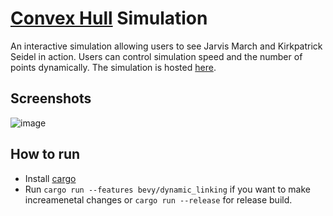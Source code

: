 # [Convex Hull](https://en.wikipedia.org/wiki/Convex_hull) Simulation
An interactive simulation allowing users to see Jarvis March and Kirkpatrick Seidel in action. Users can control simulation speed and the number of points dynamically. The simulation is hosted [here](https://saphereye.github.io/Convex-Hull-CS-F364/).


## Screenshots
![image](https://github.com/Saphereye/Convex-Hull-CS-F364/assets/59739923/8455aaa8-bc40-479f-84f3-e7a0021cc329)

## How to run
- Install [cargo](https://doc.rust-lang.org/cargo/getting-started/installation.html)
- Run `cargo run --features bevy/dynamic_linking` if you want to make increamenetal changes or `cargo run --release` for release build.
